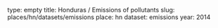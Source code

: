 type: empty
title: Honduras / Emissions of pollutants
slug: places/hn/datasets/emissions
place: hn
dataset: emissions
year: 2014
